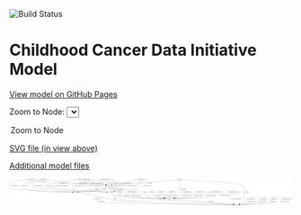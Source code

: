 <link rel='stylesheet' href="assets/style.css">
<link rel='stylesheet' href="https://unpkg.com/leaflet@1.5.1/dist/leaflet.css" integrity="sha512-xwE/Az9zrjBIphAcBb3F6JVqxf46+CDLwfLMHloNu6KEQCAWi6HcDUbeOfBIptF7tcCzusKFjFw2yuvEpDL9wQ==" crossorigin="">
<script type="text/javascript" src="https://code.jquery.com/jquery-3.2.1.min.js"></script>
<script type="text/javascript"  src="https://unpkg.com/leaflet@1.5.1/dist/leaflet.js"></script>
<script type="text/javascript" src="assets/actions.js"></script>

![Build Status](https://github.com/CBIIT/ccdi-model/actions/workflows/model-test-and-deploy.yml/badge.svg)

# Childhood Cancer Data Initiative Model

[View model on GitHub Pages](https://cbiit.github.io/ccdi-model/)



Zoom to Node: <select id="node_select">
  <option value="">Zoom to Node</option>
</select>
<div id="model"></div>

<p>
<a href="./model-desc/ccdi-model.svg">SVG file (in view above)</a>
<p>
<a href="./model-desc">Additional model files</a>
<div id='graph' style='display:off;'>
<svg width="3948pt" height="392pt"
 viewBox="0.00 0.00 3948.34 392.00" xmlns="http://www.w3.org/2000/svg" xmlns:xlink="http://www.w3.org/1999/xlink">
<g id="graph0" class="graph" transform="scale(1 1) rotate(0) translate(4 388)">
<title>Perl</title>
<polygon fill="#ffffff" stroke="transparent" points="-4,4 -4,-388 3944.3423,-388 3944.3423,4 -4,4"/>
<!-- study_arm -->
<g id="node1" class="node">
<title>study_arm</title>
<ellipse fill="none" stroke="#000000" cx="1229.25" cy="-105" rx="59.5901" ry="18"/>
<text text-anchor="middle" x="1229.25" y="-101.3" font-family="Times,serif" font-size="14.00" fill="#000000">study_arm</text>
</g>
<!-- study -->
<g id="node2" class="node">
<title>study</title>
<ellipse fill="none" stroke="#000000" cx="3163.25" cy="-18" rx="36.2938" ry="18"/>
<text text-anchor="middle" x="3163.25" y="-14.3" font-family="Times,serif" font-size="14.00" fill="#000000">study</text>
</g>
<!-- study_arm&#45;&gt;study -->
<g id="edge7" class="edge">
<title>study_arm&#45;&gt;study</title>
<path fill="none" stroke="#000000" d="M1223.9949,-87.006C1221.9743,-75.9672 1221.8547,-62.387 1230.25,-54 1247.4753,-36.7916 2822.8119,-21.1912 3116.4212,-18.4317"/>
<polygon fill="#000000" stroke="#000000" points="3116.7471,-21.9289 3126.7138,-18.3353 3116.6815,-14.9292 3116.7471,-21.9289"/>
<text text-anchor="middle" x="1278.75" y="-57.8" font-family="Times,serif" font-size="14.00" fill="#000000">of_study_arm</text>
</g>
<!-- therapeutic_procedure -->
<g id="node3" class="node">
<title>therapeutic_procedure</title>
<ellipse fill="none" stroke="#000000" cx="2874.25" cy="-192" rx="117.7793" ry="18"/>
<text text-anchor="middle" x="2874.25" y="-188.3" font-family="Times,serif" font-size="14.00" fill="#000000">therapeutic_procedure</text>
</g>
<!-- participant -->
<g id="node7" class="node">
<title>participant</title>
<ellipse fill="none" stroke="#000000" cx="2229.25" cy="-105" rx="62.2891" ry="18"/>
<text text-anchor="middle" x="2229.25" y="-101.3" font-family="Times,serif" font-size="14.00" fill="#000000">participant</text>
</g>
<!-- therapeutic_procedure&#45;&gt;participant -->
<g id="edge36" class="edge">
<title>therapeutic_procedure&#45;&gt;participant</title>
<path fill="none" stroke="#000000" d="M2791.6198,-179.0991C2766.5097,-173.6498 2739.2303,-166.1467 2715.25,-156 2704.0107,-151.2444 2703.8044,-144.9286 2692.25,-141 2622.0216,-117.1215 2413.5485,-108.9706 2301.8458,-106.2746"/>
<polygon fill="#000000" stroke="#000000" points="2301.7531,-102.7716 2291.6743,-106.0377 2301.5901,-109.7697 2301.7531,-102.7716"/>
<text text-anchor="middle" x="2808.25" y="-144.8" font-family="Times,serif" font-size="14.00" fill="#000000">of_therapeutic_procedure</text>
</g>
<!-- sample -->
<g id="node4" class="node">
<title>sample</title>
<ellipse fill="none" stroke="#000000" cx="1379.25" cy="-279" rx="44.393" ry="18"/>
<text text-anchor="middle" x="1379.25" y="-275.3" font-family="Times,serif" font-size="14.00" fill="#000000">sample</text>
</g>
<!-- sample&#45;&gt;participant -->
<g id="edge16" class="edge">
<title>sample&#45;&gt;participant</title>
<path fill="none" stroke="#000000" d="M1413.341,-267.3619C1421.1314,-264.999 1429.423,-262.7156 1437.25,-261 1497.238,-247.8511 1513.3877,-251.2 1574.25,-243 1680.5198,-228.6823 1717.2284,-257.7297 1813.25,-210 1833.5122,-199.9282 1829.3321,-184.7368 1849.25,-174 1913.1634,-139.5474 1937.8518,-154.1988 2009.25,-141 2061.1518,-131.4053 2120.1896,-121.8167 2164.031,-114.9506"/>
<polygon fill="#000000" stroke="#000000" points="2164.648,-118.3967 2173.9889,-113.3969 2163.5688,-111.4804 2164.648,-118.3967"/>
<text text-anchor="middle" x="1885.75" y="-188.3" font-family="Times,serif" font-size="14.00" fill="#000000">of_sample</text>
</g>
<!-- cell_line -->
<g id="node9" class="node">
<title>cell_line</title>
<ellipse fill="none" stroke="#000000" cx="1412.25" cy="-192" rx="49.2915" ry="18"/>
<text text-anchor="middle" x="1412.25" y="-188.3" font-family="Times,serif" font-size="14.00" fill="#000000">cell_line</text>
</g>
<!-- sample&#45;&gt;cell_line -->
<g id="edge18" class="edge">
<title>sample&#45;&gt;cell_line</title>
<path fill="none" stroke="#000000" d="M1414.6282,-267.992C1448.3665,-257.4844 1494.0937,-243.2127 1494.25,-243 1498.1976,-237.6278 1497.8954,-233.5817 1494.25,-228 1489.7371,-221.0901 1474.865,-213.7201 1459.0018,-207.46"/>
<polygon fill="#000000" stroke="#000000" points="1460.2096,-204.1749 1449.618,-203.9142 1457.7353,-210.723 1460.2096,-204.1749"/>
<text text-anchor="middle" x="1533.75" y="-231.8" font-family="Times,serif" font-size="14.00" fill="#000000">of_sample</text>
</g>
<!-- pdx -->
<g id="node18" class="node">
<title>pdx</title>
<ellipse fill="none" stroke="#000000" cx="917.25" cy="-192" rx="27.8951" ry="18"/>
<text text-anchor="middle" x="917.25" y="-188.3" font-family="Times,serif" font-size="14.00" fill="#000000">pdx</text>
</g>
<!-- sample&#45;&gt;pdx -->
<g id="edge17" class="edge">
<title>sample&#45;&gt;pdx</title>
<path fill="none" stroke="#000000" d="M1345.1636,-267.3406C1337.3729,-264.9788 1329.0801,-262.7013 1321.25,-261 1259.5151,-247.5868 1242.6258,-253.0186 1180.25,-243 1099.0519,-229.9583 1004.553,-210.6022 953.8635,-199.876"/>
<polygon fill="#000000" stroke="#000000" points="954.5385,-196.4414 944.0294,-197.7869 953.0838,-203.2886 954.5385,-196.4414"/>
<text text-anchor="middle" x="1216.75" y="-231.8" font-family="Times,serif" font-size="14.00" fill="#000000">of_sample</text>
</g>
<!-- sequencing_file -->
<g id="node5" class="node">
<title>sequencing_file</title>
<ellipse fill="none" stroke="#000000" cx="297.25" cy="-366" rx="83.3857" ry="18"/>
<text text-anchor="middle" x="297.25" y="-362.3" font-family="Times,serif" font-size="14.00" fill="#000000">sequencing_file</text>
</g>
<!-- sequencing_file&#45;&gt;sample -->
<g id="edge23" class="edge">
<title>sequencing_file&#45;&gt;sample</title>
<path fill="none" stroke="#000000" d="M357.5024,-353.4858C368.0577,-351.5013 378.9551,-349.5842 389.25,-348 518.771,-328.0692 551.5268,-324.1864 682.25,-315 823.9568,-305.0417 1181.1123,-320.2687 1321.25,-297 1326.257,-296.1686 1331.4319,-295.0134 1336.5345,-293.6855"/>
<polygon fill="#000000" stroke="#000000" points="1337.5215,-297.0438 1346.1948,-290.9589 1335.62,-290.307 1337.5215,-297.0438"/>
<text text-anchor="middle" x="748.75" y="-318.8" font-family="Times,serif" font-size="14.00" fill="#000000">of_sequencing_file</text>
</g>
<!-- sequencing_file&#45;&gt;cell_line -->
<g id="edge24" class="edge">
<title>sequencing_file&#45;&gt;cell_line</title>
<path fill="none" stroke="#000000" d="M298.6819,-347.6948C301.6393,-323.5309 310.6792,-281.6431 338.25,-261 379.1288,-230.3927 1133.6794,-201.7332 1352.9596,-194.0227"/>
<polygon fill="#000000" stroke="#000000" points="1353.1206,-197.5193 1362.992,-193.6715 1352.8756,-190.5236 1353.1206,-197.5193"/>
<text text-anchor="middle" x="404.75" y="-275.3" font-family="Times,serif" font-size="14.00" fill="#000000">of_sequencing_file</text>
</g>
<!-- sequencing_file&#45;&gt;pdx -->
<g id="edge25" class="edge">
<title>sequencing_file&#45;&gt;pdx</title>
<path fill="none" stroke="#000000" d="M215.3296,-362.547C111.7604,-355.2097 -46.3011,-332.3197 13.25,-261 65.9397,-197.8976 113.5814,-237.4 195.25,-228 329.5571,-212.5413 749.1612,-197.605 878.7413,-193.2604"/>
<polygon fill="#000000" stroke="#000000" points="879.0916,-196.7507 888.9694,-192.9193 878.8582,-189.7546 879.0916,-196.7507"/>
<text text-anchor="middle" x="79.75" y="-275.3" font-family="Times,serif" font-size="14.00" fill="#000000">of_sequencing_file</text>
</g>
<!-- single_cell_sequencing_file -->
<g id="node6" class="node">
<title>single_cell_sequencing_file</title>
<ellipse fill="none" stroke="#000000" cx="1037.25" cy="-366" rx="137.5759" ry="18"/>
<text text-anchor="middle" x="1037.25" y="-362.3" font-family="Times,serif" font-size="14.00" fill="#000000">single_cell_sequencing_file</text>
</g>
<!-- single_cell_sequencing_file&#45;&gt;sample -->
<g id="edge30" class="edge">
<title>single_cell_sequencing_file&#45;&gt;sample</title>
<path fill="none" stroke="#000000" d="M1057.0049,-348.1168C1071.0628,-336.5232 1090.983,-322.2713 1111.25,-315 1199.4225,-283.366 1229.3175,-314.9869 1321.25,-297 1325.9805,-296.0745 1330.8713,-294.9054 1335.7141,-293.6093"/>
<polygon fill="#000000" stroke="#000000" points="1336.8668,-296.9201 1345.5208,-290.8079 1334.944,-290.1894 1336.8668,-296.9201"/>
<text text-anchor="middle" x="1219.75" y="-318.8" font-family="Times,serif" font-size="14.00" fill="#000000">of_single_cell_sequencing_file</text>
</g>
<!-- single_cell_sequencing_file&#45;&gt;cell_line -->
<g id="edge31" class="edge">
<title>single_cell_sequencing_file&#45;&gt;cell_line</title>
<path fill="none" stroke="#000000" d="M1044.8364,-347.9848C1059.4959,-314.0647 1092.209,-242.7909 1114.25,-228 1133.6759,-214.964 1272.4727,-202.5032 1353.6183,-196.2247"/>
<polygon fill="#000000" stroke="#000000" points="1353.9959,-199.7061 1363.6998,-195.4534 1353.4619,-192.7265 1353.9959,-199.7061"/>
<text text-anchor="middle" x="1195.75" y="-275.3" font-family="Times,serif" font-size="14.00" fill="#000000">of_single_cell_sequencing_file</text>
</g>
<!-- single_cell_sequencing_file&#45;&gt;pdx -->
<g id="edge32" class="edge">
<title>single_cell_sequencing_file&#45;&gt;pdx</title>
<path fill="none" stroke="#000000" d="M902.0533,-362.5192C794.7221,-358.3177 659.8207,-349.2449 642.25,-330 611.6838,-296.5214 612.3472,-262.0725 642.25,-228 657.651,-210.4515 807.5779,-198.8288 879.34,-194.2262"/>
<polygon fill="#000000" stroke="#000000" points="879.5746,-197.7184 889.3354,-193.5982 879.1356,-190.7322 879.5746,-197.7184"/>
<text text-anchor="middle" x="731.75" y="-275.3" font-family="Times,serif" font-size="14.00" fill="#000000">of_single_cell_sequencing_file</text>
</g>
<!-- participant&#45;&gt;study -->
<g id="edge1" class="edge">
<title>participant&#45;&gt;study</title>
<path fill="none" stroke="#000000" d="M2288.7401,-99.4586C2461.7635,-83.3419 2962.3164,-36.7165 3117.0923,-22.2995"/>
<polygon fill="#000000" stroke="#000000" points="3117.5731,-25.7699 3127.2053,-21.3575 3116.9238,-18.8001 3117.5731,-25.7699"/>
<text text-anchor="middle" x="2802.75" y="-57.8" font-family="Times,serif" font-size="14.00" fill="#000000">of_participant</text>
</g>
<!-- study_funding -->
<g id="node8" class="node">
<title>study_funding</title>
<ellipse fill="none" stroke="#000000" cx="3368.25" cy="-105" rx="77.1866" ry="18"/>
<text text-anchor="middle" x="3368.25" y="-101.3" font-family="Times,serif" font-size="14.00" fill="#000000">study_funding</text>
</g>
<!-- study_funding&#45;&gt;study -->
<g id="edge39" class="edge">
<title>study_funding&#45;&gt;study</title>
<path fill="none" stroke="#000000" d="M3341.5175,-88.0966C3323.7681,-77.3604 3299.6889,-63.7087 3277.25,-54 3254.1239,-43.994 3227.2932,-35.3819 3205.4729,-29.092"/>
<polygon fill="#000000" stroke="#000000" points="3206.4062,-25.7188 3195.8313,-26.3689 3204.5035,-32.4552 3206.4062,-25.7188"/>
<text text-anchor="middle" x="3367.25" y="-57.8" font-family="Times,serif" font-size="14.00" fill="#000000">of_study_funding</text>
</g>
<!-- cell_line&#45;&gt;study -->
<g id="edge42" class="edge">
<title>cell_line&#45;&gt;study</title>
<path fill="none" stroke="#000000" d="M1421.2057,-174.1921C1428.0357,-162.6321 1438.5922,-148.3894 1452.25,-141 1697.4718,-8.3246 1799.2173,-107.8408 2077.25,-87 2479.2416,-56.8674 2965.593,-29.0294 3116.3943,-20.5952"/>
<polygon fill="#000000" stroke="#000000" points="3116.8771,-24.0738 3126.6664,-20.0217 3116.4868,-17.0847 3116.8771,-24.0738"/>
<text text-anchor="middle" x="2117.75" y="-101.3" font-family="Times,serif" font-size="14.00" fill="#000000">of_cell_line</text>
</g>
<!-- cell_line&#45;&gt;sample -->
<g id="edge41" class="edge">
<title>cell_line&#45;&gt;sample</title>
<path fill="none" stroke="#000000" d="M1405.4211,-210.0034C1400.8656,-222.0133 1394.7901,-238.0307 1389.6395,-251.6093"/>
<polygon fill="#000000" stroke="#000000" points="1386.3617,-250.3822 1386.0876,-260.9735 1392.9067,-252.8649 1386.3617,-250.3822"/>
<text text-anchor="middle" x="1438.75" y="-231.8" font-family="Times,serif" font-size="14.00" fill="#000000">of_cell_line</text>
</g>
<!-- cell_line&#45;&gt;participant -->
<g id="edge40" class="edge">
<title>cell_line&#45;&gt;participant</title>
<path fill="none" stroke="#000000" d="M1429.5601,-175.1393C1443.0051,-163.2227 1462.7576,-148.1468 1483.25,-141 1545.6339,-119.2433 1981.5419,-109.311 2156.6674,-106.1657"/>
<polygon fill="#000000" stroke="#000000" points="2156.8812,-109.6626 2166.8176,-105.9858 2156.7571,-102.6637 2156.8812,-109.6626"/>
<text text-anchor="middle" x="1523.75" y="-144.8" font-family="Times,serif" font-size="14.00" fill="#000000">of_cell_line</text>
</g>
<!-- methylation_array_file -->
<g id="node10" class="node">
<title>methylation_array_file</title>
<ellipse fill="none" stroke="#000000" cx="1335.25" cy="-366" rx="115.8798" ry="18"/>
<text text-anchor="middle" x="1335.25" y="-362.3" font-family="Times,serif" font-size="14.00" fill="#000000">methylation_array_file</text>
</g>
<!-- methylation_array_file&#45;&gt;sample -->
<g id="edge14" class="edge">
<title>methylation_array_file&#45;&gt;sample</title>
<path fill="none" stroke="#000000" d="M1332.0327,-347.6878C1331.1122,-337.5755 1331.4297,-325.0636 1336.25,-315 1338.7209,-309.8412 1342.3224,-305.1543 1346.4054,-300.9942"/>
<polygon fill="#000000" stroke="#000000" points="1349.0102,-303.3604 1354.1346,-294.0872 1344.3459,-298.1408 1349.0102,-303.3604"/>
<text text-anchor="middle" x="1427.75" y="-318.8" font-family="Times,serif" font-size="14.00" fill="#000000">of_methylation_array_file</text>
</g>
<!-- methylation_array_file&#45;&gt;cell_line -->
<g id="edge12" class="edge">
<title>methylation_array_file&#45;&gt;cell_line</title>
<path fill="none" stroke="#000000" d="M1423.2663,-354.283C1454.1554,-348.7377 1488.7438,-340.8774 1519.25,-330 1532.5476,-325.2585 1534.2138,-320.4191 1547.25,-315 1572.5652,-304.4766 1589.9362,-319.0333 1606.25,-297 1626.3654,-269.8323 1604.1257,-243.8164 1574.25,-228 1533.1789,-206.2567 1516.449,-220.8008 1471.25,-210 1467.2073,-209.034 1463.0343,-207.9471 1458.8634,-206.7983"/>
<polygon fill="#000000" stroke="#000000" points="1459.7744,-203.4185 1449.1974,-204.0328 1457.8489,-210.1485 1459.7744,-203.4185"/>
<text text-anchor="middle" x="1705.75" y="-275.3" font-family="Times,serif" font-size="14.00" fill="#000000">of_methylation_array_file</text>
</g>
<!-- methylation_array_file&#45;&gt;pdx -->
<g id="edge13" class="edge">
<title>methylation_array_file&#45;&gt;pdx</title>
<path fill="none" stroke="#000000" d="M1244.8067,-354.6761C1177.6574,-346.0323 1095.0843,-334.8147 1079.25,-330 1064.6061,-325.5472 1062.9626,-319.2201 1048.25,-315 1012.5831,-304.7695 907.0327,-324.6153 882.25,-297 861.7898,-274.2013 880.3857,-239.0783 897.3286,-215.8221"/>
<polygon fill="#000000" stroke="#000000" points="900.1384,-217.9095 903.4205,-207.8358 894.5727,-213.664 900.1384,-217.9095"/>
<text text-anchor="middle" x="973.75" y="-275.3" font-family="Times,serif" font-size="14.00" fill="#000000">of_methylation_array_file</text>
</g>
<!-- study_admin -->
<g id="node11" class="node">
<title>study_admin</title>
<ellipse fill="none" stroke="#000000" cx="3534.25" cy="-105" rx="70.3881" ry="18"/>
<text text-anchor="middle" x="3534.25" y="-101.3" font-family="Times,serif" font-size="14.00" fill="#000000">study_admin</text>
</g>
<!-- study_admin&#45;&gt;study -->
<g id="edge22" class="edge">
<title>study_admin&#45;&gt;study</title>
<path fill="none" stroke="#000000" d="M3507.4353,-88.3278C3487.6615,-76.8269 3459.7095,-62.1871 3433.25,-54 3357.28,-30.4934 3264.613,-22.3352 3209.9657,-19.5041"/>
<polygon fill="#000000" stroke="#000000" points="3210.0445,-16.0039 3199.8882,-19.0204 3209.7089,-22.9959 3210.0445,-16.0039"/>
<text text-anchor="middle" x="3526.75" y="-57.8" font-family="Times,serif" font-size="14.00" fill="#000000">of_study_admin</text>
</g>
<!-- publication -->
<g id="node12" class="node">
<title>publication</title>
<ellipse fill="none" stroke="#000000" cx="3685.25" cy="-105" rx="63.0888" ry="18"/>
<text text-anchor="middle" x="3685.25" y="-101.3" font-family="Times,serif" font-size="14.00" fill="#000000">publication</text>
</g>
<!-- publication&#45;&gt;study -->
<g id="edge37" class="edge">
<title>publication&#45;&gt;study</title>
<path fill="none" stroke="#000000" d="M3660.2211,-88.4274C3641.0835,-76.6577 3613.5918,-61.6395 3587.25,-54 3517.4936,-33.7696 3304.7558,-23.3782 3209.8322,-19.6464"/>
<polygon fill="#000000" stroke="#000000" points="3209.7947,-16.1425 3199.6673,-19.2547 3209.5251,-23.1373 3209.7947,-16.1425"/>
<text text-anchor="middle" x="3674.25" y="-57.8" font-family="Times,serif" font-size="14.00" fill="#000000">of_publication</text>
</g>
<!-- study_personnel -->
<g id="node13" class="node">
<title>study_personnel</title>
<ellipse fill="none" stroke="#000000" cx="3853.25" cy="-105" rx="87.1846" ry="18"/>
<text text-anchor="middle" x="3853.25" y="-101.3" font-family="Times,serif" font-size="14.00" fill="#000000">study_personnel</text>
</g>
<!-- study_personnel&#45;&gt;study -->
<g id="edge15" class="edge">
<title>study_personnel&#45;&gt;study</title>
<path fill="none" stroke="#000000" d="M3820.7996,-88.214C3796.3304,-76.4178 3761.5705,-61.4607 3729.25,-54 3630.8826,-31.2935 3326.9396,-21.8649 3209.877,-19.0118"/>
<polygon fill="#000000" stroke="#000000" points="3209.8799,-15.5109 3199.7992,-18.7712 3209.7128,-22.5089 3209.8799,-15.5109"/>
<text text-anchor="middle" x="3843.75" y="-57.8" font-family="Times,serif" font-size="14.00" fill="#000000">of_study_personnel</text>
</g>
<!-- diagnosis -->
<g id="node14" class="node">
<title>diagnosis</title>
<ellipse fill="none" stroke="#000000" cx="1986.25" cy="-192" rx="54.6905" ry="18"/>
<text text-anchor="middle" x="1986.25" y="-188.3" font-family="Times,serif" font-size="14.00" fill="#000000">diagnosis</text>
</g>
<!-- diagnosis&#45;&gt;participant -->
<g id="edge4" class="edge">
<title>diagnosis&#45;&gt;participant</title>
<path fill="none" stroke="#000000" d="M1997.4246,-174.0906C2005.4386,-162.7936 2017.2647,-148.8933 2031.25,-141 2053.0518,-128.695 2112.4912,-118.8852 2160.5979,-112.6331"/>
<polygon fill="#000000" stroke="#000000" points="2161.1945,-116.0855 2170.6737,-111.3533 2160.3124,-109.1413 2161.1945,-116.0855"/>
<text text-anchor="middle" x="2075.75" y="-144.8" font-family="Times,serif" font-size="14.00" fill="#000000">of_diagnosis</text>
</g>
<!-- follow_up -->
<g id="node15" class="node">
<title>follow_up</title>
<ellipse fill="none" stroke="#000000" cx="2114.25" cy="-192" rx="55.4913" ry="18"/>
<text text-anchor="middle" x="2114.25" y="-188.3" font-family="Times,serif" font-size="14.00" fill="#000000">follow_up</text>
</g>
<!-- follow_up&#45;&gt;participant -->
<g id="edge19" class="edge">
<title>follow_up&#45;&gt;participant</title>
<path fill="none" stroke="#000000" d="M2117.104,-173.9091C2119.6641,-163.1121 2124.4403,-149.8287 2133.25,-141 2142.8683,-131.361 2155.3108,-124.268 2168.0307,-119.0602"/>
<polygon fill="#000000" stroke="#000000" points="2169.6192,-122.2036 2177.7696,-115.4343 2167.1768,-115.6435 2169.6192,-122.2036"/>
<text text-anchor="middle" x="2178.25" y="-144.8" font-family="Times,serif" font-size="14.00" fill="#000000">of_follow_up</text>
</g>
<!-- radiology_file -->
<g id="node16" class="node">
<title>radiology_file</title>
<ellipse fill="none" stroke="#000000" cx="2261.25" cy="-192" rx="73.387" ry="18"/>
<text text-anchor="middle" x="2261.25" y="-188.3" font-family="Times,serif" font-size="14.00" fill="#000000">radiology_file</text>
</g>
<!-- radiology_file&#45;&gt;participant -->
<g id="edge3" class="edge">
<title>radiology_file&#45;&gt;participant</title>
<path fill="none" stroke="#000000" d="M2242.0704,-174.596C2237.3158,-169.1518 2232.8425,-162.7793 2230.25,-156 2227.541,-148.9161 2226.5326,-140.8642 2226.3901,-133.2849"/>
<polygon fill="#000000" stroke="#000000" points="2229.8958,-133.1292 2226.6783,-123.0347 2222.8985,-132.9324 2229.8958,-133.1292"/>
<text text-anchor="middle" x="2289.25" y="-144.8" font-family="Times,serif" font-size="14.00" fill="#000000">of_radiology_file</text>
</g>
<!-- pathology_file -->
<g id="node17" class="node">
<title>pathology_file</title>
<ellipse fill="none" stroke="#000000" cx="474.25" cy="-366" rx="76.0865" ry="18"/>
<text text-anchor="middle" x="474.25" y="-362.3" font-family="Times,serif" font-size="14.00" fill="#000000">pathology_file</text>
</g>
<!-- pathology_file&#45;&gt;sample -->
<g id="edge29" class="edge">
<title>pathology_file&#45;&gt;sample</title>
<path fill="none" stroke="#000000" d="M543.9716,-358.8135C613.6642,-351.6091 723.8875,-340.1581 819.25,-330 880.5975,-323.4652 895.747,-319.859 957.25,-315 1118.7223,-302.243 1161.7531,-325.2276 1321.25,-297 1326.0581,-296.1491 1331.0248,-295.0169 1335.9352,-293.7331"/>
<polygon fill="#000000" stroke="#000000" points="1337.1957,-297.0141 1345.867,-290.9266 1335.2921,-290.2779 1337.1957,-297.0141"/>
<text text-anchor="middle" x="1018.25" y="-318.8" font-family="Times,serif" font-size="14.00" fill="#000000">of_pathology_file</text>
</g>
<!-- pathology_file&#45;&gt;cell_line -->
<g id="edge28" class="edge">
<title>pathology_file&#45;&gt;cell_line</title>
<path fill="none" stroke="#000000" d="M471.7139,-347.612C469.5739,-323.7525 470.0247,-282.6272 494.25,-261 498.2806,-257.4016 1151.2343,-210.5984 1353.3334,-196.1914"/>
<polygon fill="#000000" stroke="#000000" points="1353.7346,-199.6718 1363.4605,-195.4697 1353.2369,-192.6895 1353.7346,-199.6718"/>
<text text-anchor="middle" x="555.25" y="-275.3" font-family="Times,serif" font-size="14.00" fill="#000000">of_pathology_file</text>
</g>
<!-- pathology_file&#45;&gt;pdx -->
<g id="edge27" class="edge">
<title>pathology_file&#45;&gt;pdx</title>
<path fill="none" stroke="#000000" d="M417.437,-353.8654C326.5022,-334.4113 158.2811,-298.2798 157.25,-297 147.2112,-284.5411 146.4599,-272.8141 157.25,-261 206.3351,-207.2566 731.1589,-194.9372 878.8034,-192.5259"/>
<polygon fill="#000000" stroke="#000000" points="879.2222,-196.0198 889.1659,-192.363 879.1121,-189.0207 879.2222,-196.0198"/>
<text text-anchor="middle" x="218.25" y="-275.3" font-family="Times,serif" font-size="14.00" fill="#000000">of_pathology_file</text>
</g>
<!-- pdx&#45;&gt;study -->
<g id="edge6" class="edge">
<title>pdx&#45;&gt;study</title>
<path fill="none" stroke="#000000" d="M944.6356,-187.7078C1007.4319,-177.7202 1166.5368,-151.587 1298.25,-123 1361.8763,-109.1905 1375.8176,-96.3533 1440.25,-87 1777.2427,-38.0806 2875.9367,-21.6166 3116.4488,-18.5564"/>
<polygon fill="#000000" stroke="#000000" points="3116.6458,-22.0543 3126.6009,-18.4288 3116.5577,-15.0549 3116.6458,-22.0543"/>
<text text-anchor="middle" x="1464.25" y="-101.3" font-family="Times,serif" font-size="14.00" fill="#000000">of_pdx</text>
</g>
<!-- pdx&#45;&gt;sample -->
<g id="edge5" class="edge">
<title>pdx&#45;&gt;sample</title>
<path fill="none" stroke="#000000" d="M945.0807,-193.9016C1015.2956,-198.8664 1198.2387,-212.8866 1257.25,-228 1286.7644,-235.559 1318.4655,-248.9871 1342.1539,-260.1676"/>
<polygon fill="#000000" stroke="#000000" points="1340.9328,-263.4638 1351.4622,-264.6396 1343.9642,-257.1542 1340.9328,-263.4638"/>
<text text-anchor="middle" x="1326.25" y="-231.8" font-family="Times,serif" font-size="14.00" fill="#000000">of_pdx</text>
</g>
<!-- synonym -->
<g id="node19" class="node">
<title>synonym</title>
<ellipse fill="none" stroke="#000000" cx="2362.25" cy="-366" rx="51.9908" ry="18"/>
<text text-anchor="middle" x="2362.25" y="-362.3" font-family="Times,serif" font-size="14.00" fill="#000000">synonym</text>
</g>
<!-- synonym&#45;&gt;study -->
<g id="edge33" class="edge">
<title>synonym&#45;&gt;study</title>
<path fill="none" stroke="#000000" d="M2413.9278,-363.7394C2605.3786,-355.0289 3263.25,-321.971 3263.25,-279 3263.25,-279 3263.25,-279 3263.25,-105 3263.25,-70.9901 3229.9206,-47.2526 3201.745,-33.2619"/>
<polygon fill="#000000" stroke="#000000" points="3202.982,-29.976 3192.4429,-28.8901 3200.0045,-36.3112 3202.982,-29.976"/>
<text text-anchor="middle" x="3305.75" y="-188.3" font-family="Times,serif" font-size="14.00" fill="#000000">of_synonym</text>
</g>
<!-- synonym&#45;&gt;sample -->
<g id="edge35" class="edge">
<title>synonym&#45;&gt;sample</title>
<path fill="none" stroke="#000000" d="M2311.5416,-361.8213C2201.8833,-352.8315 1934.4779,-331.1612 1710.25,-315 1588.9678,-306.2586 1556.808,-319.1736 1437.25,-297 1432.449,-296.1096 1427.4869,-294.9523 1422.5791,-293.6537"/>
<polygon fill="#000000" stroke="#000000" points="1423.2264,-290.1991 1412.6504,-290.8302 1421.3116,-296.9321 1423.2264,-290.1991"/>
<text text-anchor="middle" x="1950.75" y="-318.8" font-family="Times,serif" font-size="14.00" fill="#000000">of_synonym</text>
</g>
<!-- synonym&#45;&gt;participant -->
<g id="edge34" class="edge">
<title>synonym&#45;&gt;participant</title>
<path fill="none" stroke="#000000" d="M2367.3501,-347.8472C2377.8604,-306.2096 2397.0758,-202.6815 2348.25,-141 2340.6513,-131.4007 2316.4197,-123.2397 2291.7883,-117.1273"/>
<polygon fill="#000000" stroke="#000000" points="2292.5342,-113.7072 2281.9962,-114.8029 2290.9175,-120.518 2292.5342,-113.7072"/>
<text text-anchor="middle" x="2422.75" y="-231.8" font-family="Times,serif" font-size="14.00" fill="#000000">of_synonym</text>
</g>
<!-- medical_history -->
<g id="node20" class="node">
<title>medical_history</title>
<ellipse fill="none" stroke="#000000" cx="2475.25" cy="-192" rx="85.2851" ry="18"/>
<text text-anchor="middle" x="2475.25" y="-188.3" font-family="Times,serif" font-size="14.00" fill="#000000">medical_history</text>
</g>
<!-- medical_history&#45;&gt;participant -->
<g id="edge38" class="edge">
<title>medical_history&#45;&gt;participant</title>
<path fill="none" stroke="#000000" d="M2442.8309,-175.3473C2431.0003,-169.265 2417.5169,-162.3268 2405.25,-156 2392.3533,-149.3484 2389.8371,-146.095 2376.25,-141 2349.1991,-130.8563 2318.2675,-122.7851 2291.7789,-116.8773"/>
<polygon fill="#000000" stroke="#000000" points="2292.3774,-113.4257 2281.8618,-114.7192 2290.8889,-120.2656 2292.3774,-113.4257"/>
<text text-anchor="middle" x="2473.25" y="-144.8" font-family="Times,serif" font-size="14.00" fill="#000000">of_medical_history</text>
</g>
<!-- molecular_test -->
<g id="node21" class="node">
<title>molecular_test</title>
<ellipse fill="none" stroke="#000000" cx="2658.25" cy="-192" rx="79.8859" ry="18"/>
<text text-anchor="middle" x="2658.25" y="-188.3" font-family="Times,serif" font-size="14.00" fill="#000000">molecular_test</text>
</g>
<!-- molecular_test&#45;&gt;participant -->
<g id="edge26" class="edge">
<title>molecular_test&#45;&gt;participant</title>
<path fill="none" stroke="#000000" d="M2613.4148,-177.0363C2597.5643,-171.1734 2579.816,-163.9427 2564.25,-156 2553.3794,-150.4531 2552.7291,-145.1433 2541.25,-141 2498.4244,-125.5425 2378.6981,-114.9322 2300.6285,-109.4231"/>
<polygon fill="#000000" stroke="#000000" points="2300.5939,-105.9123 2290.3757,-108.7119 2300.1095,-112.8956 2300.5939,-105.9123"/>
<text text-anchor="middle" x="2628.25" y="-144.8" font-family="Times,serif" font-size="14.00" fill="#000000">of_molecular_test</text>
</g>
<!-- clinical_measure_file -->
<g id="node22" class="node">
<title>clinical_measure_file</title>
<ellipse fill="none" stroke="#000000" cx="3118.25" cy="-192" rx="108.5808" ry="18"/>
<text text-anchor="middle" x="3118.25" y="-188.3" font-family="Times,serif" font-size="14.00" fill="#000000">clinical_measure_file</text>
</g>
<!-- clinical_measure_file&#45;&gt;study -->
<g id="edge21" class="edge">
<title>clinical_measure_file&#45;&gt;study</title>
<path fill="none" stroke="#000000" d="M3112.3756,-173.6075C3108.6469,-163.4701 3103.2087,-150.9598 3096.25,-141 3089.5878,-131.4646 3081.8462,-133.6857 3077.25,-123 3070.9279,-108.302 3070.3292,-101.4258 3077.25,-87 3087.9004,-64.8003 3109.5598,-47.4894 3128.4764,-35.7591"/>
<polygon fill="#000000" stroke="#000000" points="3130.37,-38.7057 3137.2029,-30.6086 3126.812,-32.6774 3130.37,-38.7057"/>
<text text-anchor="middle" x="3163.25" y="-101.3" font-family="Times,serif" font-size="14.00" fill="#000000">of_clinical_measure_file</text>
</g>
<!-- clinical_measure_file&#45;&gt;participant -->
<g id="edge20" class="edge">
<title>clinical_measure_file&#45;&gt;participant</title>
<path fill="none" stroke="#000000" d="M3041.4426,-179.2225C2992.1542,-170.7668 2935.3612,-160.4469 2924.25,-156 2912.9197,-151.4654 2912.8508,-144.7893 2901.25,-141 2845.5209,-122.7968 2464.0746,-111.0075 2301.9303,-106.7647"/>
<polygon fill="#000000" stroke="#000000" points="2301.6605,-103.2566 2291.5731,-106.4961 2301.479,-110.2543 2301.6605,-103.2566"/>
<text text-anchor="middle" x="3010.25" y="-144.8" font-family="Times,serif" font-size="14.00" fill="#000000">of_clinical_measure_file</text>
</g>
<!-- exposure -->
<g id="node23" class="node">
<title>exposure</title>
<ellipse fill="none" stroke="#000000" cx="1533.25" cy="-192" rx="53.0913" ry="18"/>
<text text-anchor="middle" x="1533.25" y="-188.3" font-family="Times,serif" font-size="14.00" fill="#000000">exposure</text>
</g>
<!-- exposure&#45;&gt;participant -->
<g id="edge11" class="edge">
<title>exposure&#45;&gt;participant</title>
<path fill="none" stroke="#000000" d="M1547.4839,-174.4589C1558.1615,-162.7019 1573.8791,-148.1163 1591.25,-141 1642.3676,-120.0586 2000.1368,-109.9115 2156.452,-106.4385"/>
<polygon fill="#000000" stroke="#000000" points="2156.9808,-109.9278 2166.9017,-106.2096 2156.8274,-102.9295 2156.9808,-109.9278"/>
<text text-anchor="middle" x="1634.75" y="-144.8" font-family="Times,serif" font-size="14.00" fill="#000000">of_exposure</text>
</g>
<!-- cytogenomic_file -->
<g id="node24" class="node">
<title>cytogenomic_file</title>
<ellipse fill="none" stroke="#000000" cx="1832.25" cy="-366" rx="89.8845" ry="18"/>
<text text-anchor="middle" x="1832.25" y="-362.3" font-family="Times,serif" font-size="14.00" fill="#000000">cytogenomic_file</text>
</g>
<!-- cytogenomic_file&#45;&gt;sample -->
<g id="edge8" class="edge">
<title>cytogenomic_file&#45;&gt;sample</title>
<path fill="none" stroke="#000000" d="M1749.7245,-358.9405C1697.0493,-353.4169 1627.5758,-344.2387 1567.25,-330 1547.1418,-325.2539 1543.1762,-320.4598 1523.25,-315 1485.5877,-304.6805 1475.0512,-306.7982 1437.25,-297 1432.8247,-295.853 1428.2347,-294.5781 1423.6626,-293.2517"/>
<polygon fill="#000000" stroke="#000000" points="1424.3364,-289.8003 1413.7531,-290.2949 1422.3349,-296.5081 1424.3364,-289.8003"/>
<text text-anchor="middle" x="1638.75" y="-318.8" font-family="Times,serif" font-size="14.00" fill="#000000">of_cytogenomic_file</text>
</g>
<!-- cytogenomic_file&#45;&gt;cell_line -->
<g id="edge10" class="edge">
<title>cytogenomic_file&#45;&gt;cell_line</title>
<path fill="none" stroke="#000000" d="M1840.915,-347.7786C1844.4282,-337.9213 1846.8951,-325.6237 1843.25,-315 1833.3826,-286.241 1827.3931,-276.5236 1801.25,-261 1673.6433,-185.2278 1616.1481,-242.0845 1471.25,-210 1467.133,-209.0884 1462.8867,-208.0314 1458.6482,-206.8952"/>
<polygon fill="#000000" stroke="#000000" points="1459.4117,-203.4742 1448.8373,-204.1319 1457.5139,-210.212 1459.4117,-203.4742"/>
<text text-anchor="middle" x="1908.75" y="-275.3" font-family="Times,serif" font-size="14.00" fill="#000000">of_cytogenomic_file</text>
</g>
<!-- cytogenomic_file&#45;&gt;pdx -->
<g id="edge9" class="edge">
<title>cytogenomic_file&#45;&gt;pdx</title>
<path fill="none" stroke="#000000" d="M1832.3016,-347.7907C1831.2802,-336.5185 1827.9155,-322.7602 1818.25,-315 1787.1066,-289.9957 1494.5139,-315.7504 1459.25,-297 1441.5911,-287.6105 1448.0035,-273.3218 1432.25,-261 1428.5438,-258.1012 1358.819,-229.124 1354.25,-228 1279.0557,-209.5016 1047.3852,-197.6687 955.4334,-193.5899"/>
<polygon fill="#000000" stroke="#000000" points="955.33,-190.0821 945.1867,-193.1419 955.0242,-197.0754 955.33,-190.0821"/>
<text text-anchor="middle" x="1530.75" y="-275.3" font-family="Times,serif" font-size="14.00" fill="#000000">of_cytogenomic_file</text>
</g>
<!-- family_relationship -->
<g id="node25" class="node">
<title>family_relationship</title>
<ellipse fill="none" stroke="#000000" cx="1704.25" cy="-192" rx="100.1823" ry="18"/>
<text text-anchor="middle" x="1704.25" y="-188.3" font-family="Times,serif" font-size="14.00" fill="#000000">family_relationship</text>
</g>
<!-- family_relationship&#45;&gt;participant -->
<g id="edge2" class="edge">
<title>family_relationship&#45;&gt;participant</title>
<path fill="none" stroke="#000000" d="M1689.7107,-174.0643C1682.8312,-163.3257 1677.7809,-150.0492 1686.25,-141 1702.0901,-124.0749 2012.8754,-111.9398 2156.9925,-107.1996"/>
<polygon fill="#000000" stroke="#000000" points="2157.1938,-110.695 2167.0745,-106.8711 2156.9658,-103.6987 2157.1938,-110.695"/>
<text text-anchor="middle" x="1765.75" y="-144.8" font-family="Times,serif" font-size="14.00" fill="#000000">of_family_relationship</text>
</g>
</g>
</svg>
</div>
